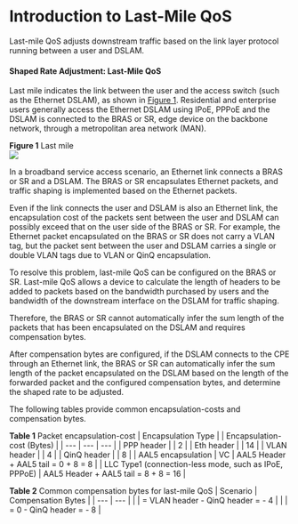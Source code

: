 Introduction to Last-Mile QoS
=============================

Last-mile QoS adjusts downstream traffic based on the link layer protocol running between a user and DSLAM.

#### Shaped Rate Adjustment: Last-Mile QoS

Last mile indicates the link between the user and the access switch (such as the Ethernet DSLAM), as shown in [Figure 1](#EN-US_CONCEPT_0268652987__en-us_concept_0172356883_fig_qos_feature_03508). Residential and enterprise users generally access the Ethernet DSLAM using IPoE, PPPoE and the DSLAM is connected to the BRAS or SR, edge device on the backbone network, through a metropolitan area network (MAN).

**Figure 1** Last mile  
![](images/fig_feature_image_0021580504.png)

In a broadband service access scenario, an Ethernet link connects a BRAS or SR and a DSLAM. The BRAS or SR encapsulates Ethernet packets, and traffic shaping is implemented based on the Ethernet packets.

Even if the link connects the user and DSLAM is also an Ethernet link, the encapsulation cost of the packets sent between the user and DSLAM can possibly exceed that on the user side of the BRAS or SR. For example, the Ethernet packet encapsulated on the BRAS or SR does not carry a VLAN tag, but the packet sent between the user and DSLAM carries a single or double VLAN tags due to VLAN or QinQ encapsulation.

To resolve this problem, last-mile QoS can be configured on the BRAS or SR. Last-mile QoS allows a device to calculate the length of headers to be added to packets based on the bandwidth purchased by users and the bandwidth of the downstream interface on the DSLAM for traffic shaping.

Therefore, the BRAS or SR cannot automatically infer the sum length of the packets that has been encapsulated on the DSLAM and requires compensation bytes.

After compensation bytes are configured, if the DSLAM connects to the CPE through an Ethernet link, the BRAS or SR can automatically infer the sum length of the packet encapsulated on the DSLAM based on the length of the forwarded packet and the configured compensation bytes, and determine the shaped rate to be adjusted.

The following tables provide common encapsulation-costs and compensation bytes.

**Table 1** Packet encapsulation-cost
| Encapsulation Type | | Encapsulation-cost (Bytes) |
| --- | --- | --- |
| PPP header | | 2 |
| Eth header | | 14 |
| VLAN header | | 4 |
| QinQ header | | 8 |
| AAL5 encapsulation | VC | AAL5 Header + AAL5 tail = 0 + 8 = 8 |
| LLC Type1 (connection-less mode, such as IPoE, PPPoE) | AAL5 Header + AAL5 tail = 8 + 8 = 16 |


**Table 2** Common compensation bytes for last-mile QoS
| Scenario | Compensation Bytes |
| --- | --- |
|  | = VLAN header - QinQ header  = - 4 |
|  | = 0 - QinQ header  = - 8 |